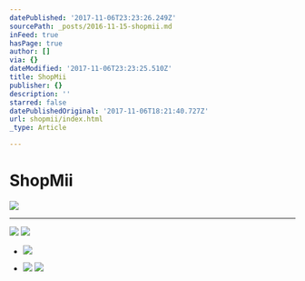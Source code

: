 ```yaml
---
datePublished: '2017-11-06T23:23:26.249Z'
sourcePath: _posts/2016-11-15-shopmii.md
inFeed: true
hasPage: true
author: []
via: {}
dateModified: '2017-11-06T23:23:25.510Z'
title: ShopMii
publisher: {}
description: ''
starred: false
datePublishedOriginal: '2017-11-06T18:21:40.727Z'
url: shopmii/index.html
_type: Article

---
```

# **ShopMii**
![](https://the-grid-user-content.s3-us-west-2.amazonaws.com/3c89867e-a011-40eb-b625-9a5c2ae849e0.jpg)

---

![](https://the-grid-user-content.s3-us-west-2.amazonaws.com/70b7253a-f26a-4f33-8bc6-9265b269244f.png)
![](https://the-grid-user-content.s3-us-west-2.amazonaws.com/2f23e34b-36be-471a-ae1c-831d72b14f4f.png)

* ![](https://the-grid-user-content.s3-us-west-2.amazonaws.com/f4d2e415-6d10-460e-b02d-8b5345b410d5.png)

* ![](https://the-grid-user-content.s3-us-west-2.amazonaws.com/7dd669d6-9e4b-4d0b-ad63-fd6cc0737f8c.jpg)
![](https://the-grid-user-content.s3-us-west-2.amazonaws.com/b6e17c85-1639-4cc6-bf43-6de5ce3a9b35.png)